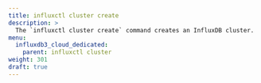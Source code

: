```yaml
---
title: influxctl cluster create
description: >
  The `influxctl cluster create` command creates an InfluxDB cluster.
menu:
  influxdb3_cloud_dedicated:
    parent: influxctl cluster
weight: 301
draft: true
---
```


<!-- // NOTE This command is for InfluxData internal use only. -->
